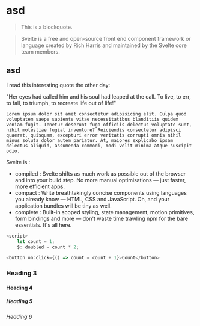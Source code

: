 
# asd
>
> This is a blockquote.

> Svelte is a free and open-source front end component framework or language created by Rich Harris and maintained by the Svelte core team members.

## asd

I read this interesting quote the other day:

"Her eyes had called him and his soul had leaped at the call. To live, to err, to fall, to triumph, to recreate life out of life!"

`Lorem ipsum dolor sit amet consectetur adipisicing elit. Culpa quod voluptatem saepe sapiente vitae necessitatibus blanditiis quidem veniam fugit. Tenetur deserunt fuga officiis delectus voluptate sunt, nihil molestiae fugiat inventore?
Reiciendis consectetur adipisci quaerat, quisquam, excepturi error veritatis corrupti omnis nihil minus soluta dolor autem pariatur. At, maiores explicabo ipsam delectus aliquid, assumenda commodi, modi velit minima atque suscipit odio.`

<p>

Svelte is :

- compiled : Svelte shifts as much work as possible out of the browser and into your build step. No more manual optimisations — just faster, more efficient apps.
- compact : Write breathtakingly concise components using languages you already know — HTML, CSS and JavaScript. Oh, and your application bundles will be tiny as well.
- complete : Built-in scoped styling, state management, motion primitives, form bindings and more — don't waste time trawling npm for the bare essentials. It's all here.

</p>

```ts
<script>
    let count = 1;
    $: doubled = count * 2;

<button on:click={() => count = count + 1}>Count</button>
```

### Heading 3

#### Heading 4

##### Heading 5

###### Heading 6
